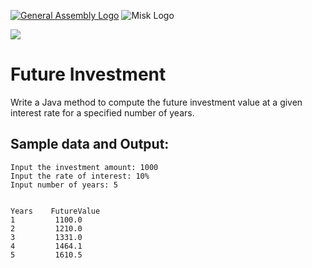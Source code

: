 [![General Assembly Logo](https://camo.githubusercontent.com/1a91b05b8f4d44b5bbfb83abac2b0996d8e26c92/687474703a2f2f692e696d6775722e636f6d2f6b6538555354712e706e67)](https://generalassemb.ly/education/web-development-immersive)
![Misk Logo](https://i.ibb.co/KmXhJbm/Webp-net-resizeimage-1.png)




![](https://i.pinimg.com/originals/c4/db/6c/c4db6c4a7dd3edf2853114eb2c29bfe8.gif)

# Future Investment

Write a Java method to compute the future investment value at a given interest rate for a specified number of years.


## Sample data and Output:

```
Input the investment amount: 1000
Input the rate of interest: 10%
Input number of years: 5


Years    FutureValue
1         1100.0
2         1210.0
3         1331.0
4         1464.1
5         1610.5

```
